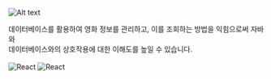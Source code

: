 ![Alt text](https://github.com/username/repo/blob/main/images/image.png)


데이터베이스를 활용하여 영화 정보를 관리하고, 이를 조회하는 방법을 익힘으로써 자바와 
</br>
데이터베이스와의 상호작용에 대한 이해도를 높일 수 있습니다.
</br></br>
![React](https://img.shields.io/badge/eclipseide-444444?style=for-the-badge&logo=eclipseide&logoColor=#525C86)
![React](https://img.shields.io/badge/mysql-ffffff?style=for-the-badge&logo=mysql)


